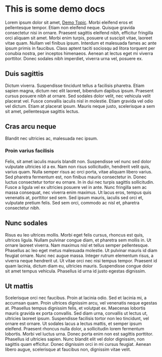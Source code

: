 # This is some demo docs

Lorem ipsum dolor sit amet, [Demo Topic](DemoTopic/index.md). Morbi eleifend eros et pellentesque tempor. Etiam non eleifend neque. Quisque gravida consectetur nisi in ornare. Praesent sagittis eleifend nibh, efficitur fringilla orci aliquam sit amet. Morbi enim turpis, posuere ut suscipit vitae, laoreet vitae quam. Nullam vel finibus ipsum. Interdum et malesuada fames ac ante ipsum primis in faucibus. Class aptent taciti sociosqu ad litora torquent per conubia nostra, per inceptos himenaeos. Aenean at lectus eget mi viverra porttitor. Donec sodales nibh imperdiet, viverra urna vel, posuere ex.

## Duis sagittis

Dictum viverra. Suspendisse tincidunt tellus a facilisis pharetra. Etiam sapien magna, dictum nec elit laoreet, bibendum dapibus ipsum. Praesent cursus posuere nibh at ornare. Sed sodales dolor velit, nec vehicula velit placerat vel. Fusce convallis iaculis nisl in molestie. Etiam gravida vel odio vel dictum. Etiam at placerat ipsum. Mauris neque justo, scelerisque a sem sit amet, pellentesque sagittis lectus.

## Cras arcu neque

Blandit nec ultricies ac, malesuada nec ipsum.

### Proin varius facilisis

Felis, sit amet iaculis mauris blandit non. Suspendisse vel nunc sed dolor vulputate ultricies id a ex. Nam non risus sollicitudin, hendrerit velit quis, varius quam. Nulla semper risus ac orci porta, vitae aliquam libero varius. Sed pharetra fermentum est, non finibus mauris consectetur in. Donec luctus consectetur tortor eu ornare. In in dui nec turpis sagittis sollicitudin. Fusce a ligula vel ex ultricies posuere vel in ante. Nunc fringilla sem ac massa consequat, nec viverra enim maximus. Ut lacus eros, tempus quis venenatis at, porttitor sed sem. Sed ipsum mauris, iaculis sed orci et, vulputate pretium felis. Sed sem orci, commodo ac nisl et, pharetra consectetur nibh.

## Nunc sodales

Risus eu leo ultrices mollis. Morbi eget felis cursus, rhoncus est quis, ultrices ligula. Nullam pulvinar congue diam, et pharetra sem mollis in. Ut ornare laoreet viverra. Nam maximus nisl et tellus semper pellentesque. Phasellus ac leo eget metus malesuada molestie. Ut pulvinar mauris id diam feugiat ornare. Nunc nec augue massa. Integer rutrum elementum risus, a viverra neque hendrerit ut. Ut vitae orci nec nisi tempus tempor. Praesent id quam lacinia, dictum diam eu, ultricies mauris. Suspendisse congue dolor sit amet tempus vehicula. Phasellus id urna id justo egestas dignissim.

## Ut mattis

Scelerisque orci nec faucibus. Proin at lacinia odio. Sed et lacinia mi, a accumsan quam. Proin ultrices dignissim arcu, vel venenatis neque egestas at. Phasellus tempus dignissim felis, et volutpat ex. Maecenas lobortis mauris gravida ex porta convallis. Sed diam urna, convallis ut lectus ut, ultricies laoreet ipsum. Suspendisse facilisis tortor non leo tincidunt, vel ornare est ornare. Ut sodales lacus a lectus mattis, et semper ipsum eleifend. Praesent rhoncus nulla dolor, a sollicitudin lorem fermentum lobortis. Morbi vel luctus urna. Donec porta enim non est sagittis porttitor. Phasellus id ultricies sapien. Nunc blandit elit vel dolor dignissim, non sagittis quam efficitur. Donec dignissim orci in mi cursus feugiat. Aenean libero augue, scelerisque at faucibus non, dignissim vitae velit.